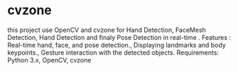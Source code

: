 # cvzone
this project use OpenCV and cvzone for Hand Detection, FaceMesh Detection, Hand Detection and finaly Pose Detection in real-time . Features : Real-time hand, face, and pose detection., Displaying landmarks and body keypoints., Gesture interaction with the detected objects. Requirements: Python 3.x, OpenCV, cvzone 
